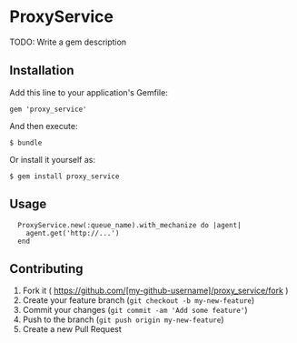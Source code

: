 # ProxyService

TODO: Write a gem description

## Installation

Add this line to your application's Gemfile:

    gem 'proxy_service'

And then execute:

    $ bundle

Or install it yourself as:

    $ gem install proxy_service

## Usage

      ProxyService.new(:queue_name).with_mechanize do |agent|
        agent.get('http://...')
      end

## Contributing

1. Fork it ( https://github.com/[my-github-username]/proxy_service/fork )
2. Create your feature branch (`git checkout -b my-new-feature`)
3. Commit your changes (`git commit -am 'Add some feature'`)
4. Push to the branch (`git push origin my-new-feature`)
5. Create a new Pull Request
